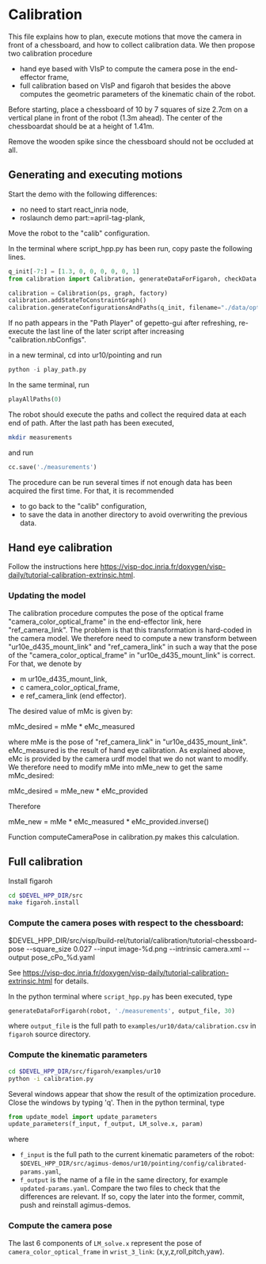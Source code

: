 # Calibration

This file explains how to plan, execute motions that move the camera in front
of a chessboard, and how to collect calibration data. We then propose two
calibration procedure

  - hand eye based with VIsP to compute the camera pose in the end-effector
    frame,
  - full calibration based on VIsP and figaroh that besides the above computes
    the geometric parameters of the kinematic chain of the robot.

Before starting, place a chessboard of 10 by 7 squares of size 2.7cm
on a vertical plane in front of the robot (1.3m ahead). The center of
the chessboardat should be at a height of 1.41m.

Remove the wooden spike since the chessboard should not be occluded at all.

## Generating and executing motions

Start the demo with the following differences:

  - no need to start react_inria node,
  - roslaunch demo part:=april-tag-plank,

Move the robot to the "calib" configuration.

In the terminal where script_hpp.py has been run, copy paste the
following lines. 

```python
q_init[-7:] = [1.3, 0, 0, 0, 0, 0, 1]
from calibration import Calibration, generateDataForFigaroh, checkData

calibration = Calibration(ps, graph, factory)
calibration.addStateToConstraintGraph()
calibration.generateConfigurationsAndPaths(q_init, filename="./data/optimal-configs.csv")
```

If no path appears in the "Path Player" of gepetto-gui after
refreshing, re-execute the last line of the later script after
increasing "calibration.nbConfigs".

in a new terminal, cd into ur10/pointing and run
```python
python -i play_path.py
```

In the same terminal, run
```python
playAllPaths(0)
```
The robot should execute the paths and collect the required data at each end
of path. After the last path has been executed,

```bash
mkdir measurements
```
and run
```python
cc.save('./measurements')
```

The procedure can be run several times if not enough data has been
acquired the first time. For that, it is recommended

  - to go back to the "calib" configuration,
  - to save the data in another directory to avoid overwriting the previous data.

## Hand eye calibration

Follow the instructions here https://visp-doc.inria.fr/doxygen/visp-daily/tutorial-calibration-extrinsic.html.

### Updating the model

The calibration procedure computes the pose of the optical frame
"camera_color_optical_frame" in the end-effector link, here "ref_camera_link".
The problem is that this transformation is hard-coded in the camera model.
We therefore need to compute a new transform between "ur10e_d435_mount_link"
and "ref_camera_link" in such a way that the pose of the
"camera_color_optical_frame" in "ur10e_d435_mount_link" is correct. For that,
we denote by

  - m ur10e_d435_mount_link,
  - c camera_color_optical_frame,
  - e ref_camera_link (end effector).

The desired value of mMc is given by:

  mMc_desired = mMe * eMc_measured

where mMe is the pose of "ref_camera_link" in "ur10e_d435_mount_link".
eMc_measured is the result of hand eye calibration. As explained above,
eMc is provided by the camera urdf model that we do not want to modify. We
therefore need to modify mMe into mMe_new to get the same mMc_desired:

  mMc_desired = mMe_new * eMc_provided

Therefore

  mMe_new = mMe * eMc_measured * eMc_provided.inverse()

Function computeCameraPose in calibration.py makes this calculation.

## Full calibration

Install figaroh

```bash
cd $DEVEL_HPP_DIR/src
make figaroh.install
```
### Compute the camera poses with respect to the chessboard:

$DEVEL_HPP_DIR/src/visp/build-rel/tutorial/calibration/tutorial-chessboard-pose --square_size 0.027 --input image-%d.png --intrinsic camera.xml --output pose_cPo_%d.yaml

See  https://visp-doc.inria.fr/doxygen/visp-daily/tutorial-calibration-extrinsic.html for details.

In the python terminal where `script_hpp.py` has been executed, type
```python
generateDataForFigaroh(robot, './measurements', output_file, 30)
```
where `output_file` is the full path to
`examples/ur10/data/calibration.csv` in `figaroh` source directory.

### Compute the kinematic parameters

```bash
cd $DEVEL_HPP_DIR/src/figaroh/examples/ur10
python -i calibration.py
```
Several windows appear that show the result of the optimization procedure. Close
the windows by typing 'q'.
Then in the python terminal, type
```python
from update_model import update_parameters
update_parameters(f_input, f_output, LM_solve.x, param)
```
where

  - `f_input` is the full path to the current kinematic parameters of the
     robot: `$DEVEL_HPP_DIR/src/agimus-demos/ur10/pointing/config/calibrated-params.yaml`,
  - `f_output` is the name of a file in the same directory, for example
    `updated-params.yaml`.
Compare the two files to check that the differences are relevant. If so, copy
the later into the former, commit, push and reinstall agimus-demos.

### Compute the camera pose

The last 6 components of `LM_solve.x` represent the pose of
`camera_color_optical_frame` in `wrist_3_link`: (x,y,z,roll,pitch,yaw).
